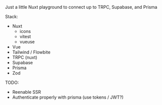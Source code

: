 Just a little Nuxt playground to connect up to TRPC, Supabase, and Prisma

Stack:

- Nuxt
	- icons
	- vitest
	- vueuse
- Vue
- Tailwind / Flowbite
- TRPC (nuxt)
- Supabase
- Prisma
- Zod

TODO:
- Reenable SSR
- Authenticate properly with prisma (use tokens / JWT?)
